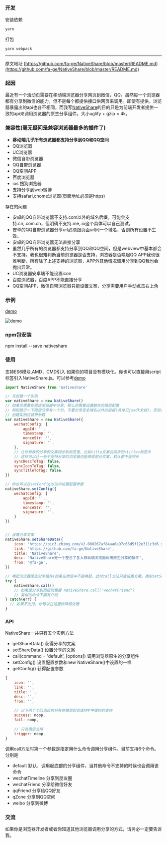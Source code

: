 ### 开发
安装依赖
```bash
yarn
```

打包
```bash
yarn webpack
```


-----------------------------------------------------
原文地址 [https://github.com/fa-ge/NativeShare/blob/master/README.md](https://github.com/fa-ge/NativeShare/blob/master/README.md)

### 起因

最近有一个活动页需要在移动端浏览器分享网页到微信，QQ。虽然每一个浏览器都有分享到微信的能力，但不是每个都提供接口供网页来调用。即使有提供，浏览器暴露出的api也各不相同，而我写[NativeShare](https://github.com/fa-ge/NativeShare)的目的只是为前端开发者提供一致的api来调用浏览器的原生分享组件。大小uglify + gzip = 4k。



### 兼容性(毫无疑问是兼容浏览器最多的插件了)

- **移动端几乎所有浏览器都支持分享到QQ和QQ空间**
- QQ浏览器
- UC浏览器
- 微信自带浏览器
- QQ自带浏览器
- QQ空间APP
- 百度浏览器
- ios 搜狗浏览器
- 支持分享到web微博
- 支持safari,chome浏览器(页面地址必须是https)

存在的问题

* 安卓的QQ自带浏览器不支持.com以外的域名后缀。可能会支持.cn,.com.cn，但明确不支持.me,.io这个具体可以自己测试。
* 安卓的QQ自带浏览器分享url必须跟页面url同一个域名，否则所有设置不生效。
* 安卓的QQ自带浏览器无法直接分享
* 虽然几乎所有的浏览器都支持分享到QQ和QQ空间，但是webview中基本都会不支持。我也很难判断当前浏览器是否支持，浏览器是否唤起QQ APP我也很难判断，所有除了上述支持的浏览器，APP外其他情况调用分享到QQ我也会抛出异常。
* UC浏览器安卓端不能设置icon
* 百度浏览器，百度APP不能直接分享
* QQ空间APP，微信自带浏览器只能设置文案，分享需要用户手动点击右上角



### 示例
[demo](https://fa-ge.github.io/NativeShare/demo/index.html)

![demo](https://fa-ge.github.io/NativeShare/demo/demo.png)

### npm包安装
npm install --save nativeshare

### 使用
支持ES6模块,AMD，CMD引入
如果你的项目没有模块化。你也可以直接用script标签引入NativeShare.js。可以参考[demo](https://fa-ge.github.io/NativeShare/demo/index.html)
```javascript
import NativeShare from 'nativeshare'

// 先创建一个实例
var nativeShare = new NativeShare()
// 如果你需要在微信浏览器中分享，那么你需要设置额外的微信配置
// 特别提示一下微信分享有一个坑，不要分享安全域名以外的链接(具体见jssdk文档)，否则会导致你配置的文案无效
// 创建实例应该带参数
var nativeShare = new NativeShare({
    wechatConfig: {
        appId: '',
        timestamp: '',
        nonceStr: '',
        signature: '',
    },
  	// 让你修改的分享的文案同步到标签里，比如title文案会同步到<title>标签中
	// 这样可以让一些不支持分享的浏览器也能修改部分文案，默认都不会同步
  	syncDescToTag: false,
  	syncIconToTag: false,
  	syncTitleToTag: false,
})

// 你也可以在setConfig方法中设置配置参数
nativeShare.setConfig({
    wechatConfig: {
        appId: '',
        timestamp: '',
        nonceStr: '',
        signature: '',
    }
})


// 设置分享文案
nativeShare.setShareData({
    icon: 'https://pic3.zhimg.com/v2-080267af84aa0e97c66d5f12e311c3d6_xl.jpg',
    link: 'https://github.com/fa-ge/NativeShare',
    title: 'NativeShare',
    desc: 'NativeShare是一个整合了各大移动端浏览器调用原生分享的插件',
    from: '@fa-ge',
})

// 唤起浏览器原生分享组件(如果在微信中不会唤起，此时call方法只会设置文案。类似setShareData)
try {
	nativeShare.call()
    // 如果是分享到微信则需要 nativeShare.call('wechatFriend')
    // 类似的命令下面有介绍
} catch(err) {
  // 如果不支持，你可以在这里做降级处理
}
```

### API

NativeShare一共只有五个实例方法

* getShareData() 获得分享的文案
* setShareData() 设置分享的文案
* call(command = 'default', [options]) 调用浏览器原生的分享组件
* setConfig() 设置配置参数和new NativeShare()中设置的一样
* getConfig() 获得配置参数

```javascript
{
    icon: '',
    link: '',
    title: '',
    desc: '',
    from: '',
      
    // 以下两个个回调目前只有在微信和百度APP中很好的支持
    success: noop,
    fail: noop,
      
    // 只有微信支持
    trigger: noop,
}
```

调用call方法时第一个参数是指定用什么命令调用分享组件。目前支持6个命令。分别是

* default 默认，调用起底部的分享组件，当其他命令不支持的时候也会调用该命令
* wechatTimeline 分享到朋友圈
* wechatFriend 分享给微信好友
* qqFriend 分享给QQ好友
* qZone 分享到QQ空间
* weibo 分享到微博


### 交流
如果你是浏览器开发者或者你知道其他浏览器调用分享的方式，请务必一定要告诉我。
